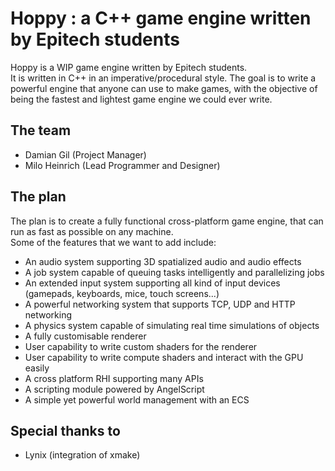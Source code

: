 # Hoppy : a C++ game engine written by Epitech students

Hoppy is a WIP game engine written by Epitech students.\
It is written in C++ in an imperative/procedural style.
The goal is to write a powerful engine that anyone can use to make games, with the objective of being the fastest and lightest game engine we could ever write.

## The team

- Damian Gil (Project Manager)
- Milo Heinrich (Lead Programmer and Designer)

## The plan

The plan is to create a fully functional cross-platform game engine, that can run as fast as possible on any machine.\
Some of the features that we want to add include:
- An audio system supporting 3D spatialized audio and audio effects
- A job system capable of queuing tasks intelligently and parallelizing jobs
- An extended input system supporting all kind of input devices (gamepads, keyboards, mice, touch screens...)
- A powerful networking system that supports TCP, UDP and HTTP networking
- A physics system capable of simulating real time simulations of objects
- A fully customisable renderer
- User capability to write custom shaders for the renderer
- User capability to write compute shaders and interact with the GPU easily
- A cross platform RHI supporting many APIs
- A scripting module powered by AngelScript
- A simple yet powerful world management with an ECS

## Special thanks to

- Lynix (integration of xmake)